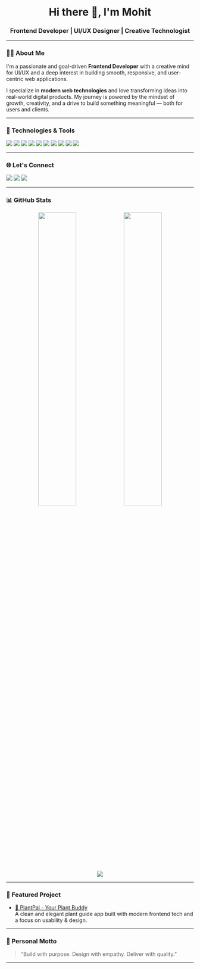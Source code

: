 <h1 align="center">Hi there 👋, I'm Mohit</h1>
<h3 align="center">Frontend Developer | UI/UX Designer | Creative Technologist</h3>

---

### 🧑‍💻 About Me

I'm a passionate and goal-driven **Frontend Developer** with a creative mind for UI/UX and a deep interest in building smooth, responsive, and user-centric web applications.  

I specialize in **modern web technologies** and love transforming ideas into real-world digital products. My journey is powered by the mindset of growth, creativity, and a drive to build something meaningful — both for users and clients.

---

### 🔧 Technologies & Tools

<p align="left">
  <img src="https://img.shields.io/badge/JavaScript-F7DF1E?style=flat&logo=javascript&logoColor=black" />
  <img src="https://img.shields.io/badge/HTML5-E34F26?style=flat&logo=html5&logoColor=white" />
  <img src="https://img.shields.io/badge/CSS3-1572B6?style=flat&logo=css3&logoColor=white" />
  <img src="https://img.shields.io/badge/React-20232A?style=flat&logo=react&logoColor=61DAFB" />
  <img src="https://img.shields.io/badge/Tailwind-38B2AC?style=flat&logo=tailwind-css&logoColor=white" />
  <img src="https://img.shields.io/badge/Git-F05032?style=flat&logo=git&logoColor=white" />
  <img src="https://img.shields.io/badge/GitHub-181717?style=flat&logo=github&logoColor=white" />
  <img src="https://img.shields.io/badge/Canva-00C4CC?style=flat&logo=canva&logoColor=white" />
  <img src="https://img.shields.io/badge/CapCut-000000?style=flat&logo=capcut&logoColor=white" />
  <img src="https://img.shields.io/badge/UI%2FUX-Design-blueviolet" />
</p>

---

### 🌐 Let's Connect

<p align="left">
  <a href="https://github.com/mrxohit" target="_blank"><img src="https://img.shields.io/badge/GitHub-%23181717.svg?style=flat&logo=github&logoColor=white" /></a>
  <a href="https://linkedin.com/in/mr-mohit-884352353" target="_blank"><img src="https://img.shields.io/badge/LinkedIn-%230077B5.svg?style=flat&logo=linkedin&logoColor=white" /></a>
  <a href="https://instagram.com/mohits.codes" target="_blank"><img src="https://img.shields.io/badge/Instagram-%23E4405F.svg?style=flat&logo=instagram&logoColor=white" /></a>
 
</p>

---

### 📊 GitHub Stats

<p align="center">
  <img src="https://github-readme-stats.vercel.app/api?username=mrxohit&show_icons=true&theme=radical" width="45%" />
  <img src="https://github-readme-streak-stats.herokuapp.com/?user=mrxohit&theme=radical" width="45%" />
</p>

<p align="center">
  <img src="https://github-profile-trophy.vercel.app/?username=mrxohit&theme=radical&row=1&no-frame=true" />
</p>

---

### 💼 Featured Project

- [🌿 PlantPal - Your Plant Buddy](https://mrxohit.github.io/PlantPal/)  
A clean and elegant plant guide app built with modern frontend tech and a focus on usability & design.

---

### 🧠 Personal Motto

> “Build with purpose. Design with empathy. Deliver with quality.”

---

